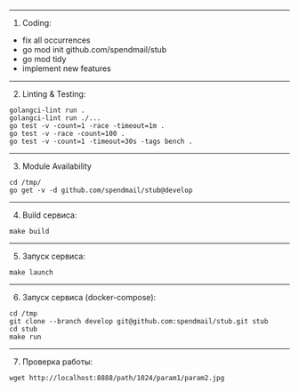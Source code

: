 
---
1. Coding:

 - fix all <stub> occurrences
 - go mod init github.com/spendmail/stub
 - go mod tidy
 - implement new features

---
2. Linting & Testing:
```
golangci-lint run .
golangci-lint run ./...
go test -v -count=1 -race -timeout=1m .
go test -v -race -count=100 .
go test -v -count=1 -timeout=30s -tags bench .
```

---
3. Module Availability
```
cd /tmp/
go get -v -d github.com/spendmail/stub@develop
```

---
4. Build сервиса:
```
make build
```

---
5. Запуск сервиса:
```
make launch
```

---
6. Запуск сервиса (docker-compose):
```
cd /tmp
git clone --branch develop git@github.com:spendmail/stub.git stub
cd stub
make run
```

---
7. Проверка работы:
```
wget http://localhost:8888/path/1024/param1/param2.jpg

